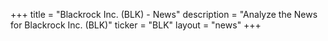 +++
title = "Blackrock Inc. (BLK) - News"
description = "Analyze the News for Blackrock Inc. (BLK)"
ticker = "BLK"
layout = "news"
+++

